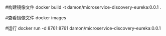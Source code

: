 
#构建镜像文件
docker build -t damon/microservice-discovery-eureka:0.0.1 .

#查看镜像文件
docker images


#运行
docker run -d 8761:8761 damon/microservice-discovery-eureka:0.0.1